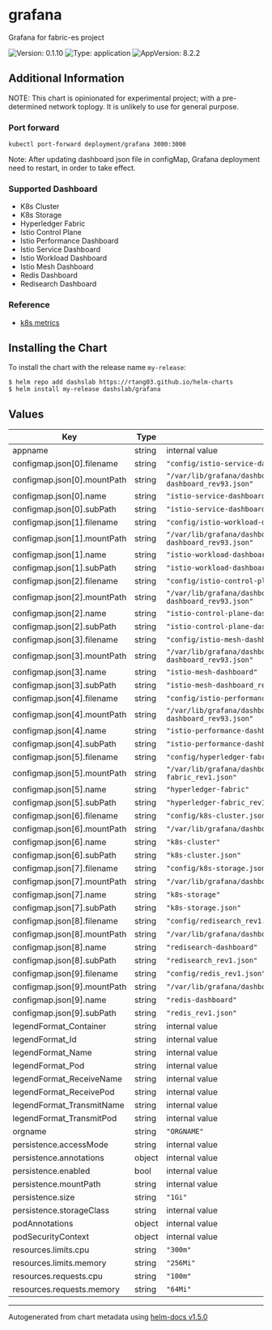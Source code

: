 # grafana

Grafana for fabric-es project

![Version: 0.1.10](https://img.shields.io/badge/Version-0.1.10-informational?style=flat-square) ![Type: application](https://img.shields.io/badge/Type-application-informational?style=flat-square) ![AppVersion: 8.2.2](https://img.shields.io/badge/AppVersion-8.2.2-informational?style=flat-square)

## Additional Information

NOTE: This chart is opinionated for experimental project; with a pre-determined network toplogy. It is unlikely to use for general purpose.

### Port forward

```shell
kubectl port-forward deployment/grafana 3000:3000
```

Note: After updating dashboard json file in configMap, Grafana deployment need to restart, in order to take effect.

### Supported Dashboard
- K8s Cluster
- K8s Storage
- Hyperledger Fabric
- Istio Control Plane
- Istio Performance Dashboard
- Istio Service Dashboard
- Istio Workload Dashboard
- Istio Mesh Dashboard
- Redis Dashboard
- Redisearch Dashboard

### Reference
- [k8s metrics](https://blog.freshtracks.io/a-deep-dive-into-kubernetes-metrics-part-3-container-resource-metrics-361c5ee46e66)

## Installing the Chart

To install the chart with the release name `my-release`:

```console
$ helm repo add dashslab https://rtang03.github.io/helm-charts
$ helm install my-release dashslab/grafana
```

## Values

| Key | Type | Default | Description |
|-----|------|---------|-------------|
| appname | string | internal value | Fixture |
| configmap.json[0].filename | string | `"config/istio-service-dashboard_rev93.json"` |  |
| configmap.json[0].mountPath | string | `"/var/lib/grafana/dashboards/istio/istio-service-dashboard_rev93.json"` |  |
| configmap.json[0].name | string | `"istio-service-dashboard"` |  |
| configmap.json[0].subPath | string | `"istio-service-dashboard_rev93.json"` |  |
| configmap.json[1].filename | string | `"config/istio-workload-dashboard_rev93.json"` |  |
| configmap.json[1].mountPath | string | `"/var/lib/grafana/dashboards/istio/istio-workload-dashboard_rev93.json"` |  |
| configmap.json[1].name | string | `"istio-workload-dashboard"` |  |
| configmap.json[1].subPath | string | `"istio-workload-dashboard_rev93.json"` |  |
| configmap.json[2].filename | string | `"config/istio-control-plane-dashboard_rev93.json"` |  |
| configmap.json[2].mountPath | string | `"/var/lib/grafana/dashboards/istio/istio-control-plane-dashboard_rev93.json"` |  |
| configmap.json[2].name | string | `"istio-control-plane-dashboard"` |  |
| configmap.json[2].subPath | string | `"istio-control-plane-dashboard_rev93.json"` |  |
| configmap.json[3].filename | string | `"config/istio-mesh-dashboard_rev93.json"` |  |
| configmap.json[3].mountPath | string | `"/var/lib/grafana/dashboards/istio/istio-mesh-dashboard_rev93.json"` |  |
| configmap.json[3].name | string | `"istio-mesh-dashboard"` |  |
| configmap.json[3].subPath | string | `"istio-mesh-dashboard_rev93.json"` |  |
| configmap.json[4].filename | string | `"config/istio-performance-dashboard_rev93.json"` |  |
| configmap.json[4].mountPath | string | `"/var/lib/grafana/dashboards/istio/istio-performance-dashboard_rev93.json"` |  |
| configmap.json[4].name | string | `"istio-performance-dashboard"` |  |
| configmap.json[4].subPath | string | `"istio-performance-dashboard_rev93.json"` |  |
| configmap.json[5].filename | string | `"config/hyperledger-fabric_rev1.json"` |  |
| configmap.json[5].mountPath | string | `"/var/lib/grafana/dashboards/hyperledger/hyperledger-fabric_rev1.json"` |  |
| configmap.json[5].name | string | `"hyperledger-fabric"` |  |
| configmap.json[5].subPath | string | `"hyperledger-fabric_rev1.json"` |  |
| configmap.json[6].filename | string | `"config/k8s-cluster.json"` |  |
| configmap.json[6].mountPath | string | `"/var/lib/grafana/dashboards/k8s/k8s-cluster.json"` |  |
| configmap.json[6].name | string | `"k8s-cluster"` |  |
| configmap.json[6].subPath | string | `"k8s-cluster.json"` |  |
| configmap.json[7].filename | string | `"config/k8s-storage.json"` |  |
| configmap.json[7].mountPath | string | `"/var/lib/grafana/dashboards/k8s/k8s-storage.json"` |  |
| configmap.json[7].name | string | `"k8s-storage"` |  |
| configmap.json[7].subPath | string | `"k8s-storage.json"` |  |
| configmap.json[8].filename | string | `"config/redisearch_rev1.json"` |  |
| configmap.json[8].mountPath | string | `"/var/lib/grafana/dashboards/hyperledger/redisearch_rev1.json"` |  |
| configmap.json[8].name | string | `"redisearch-dashboard"` |  |
| configmap.json[8].subPath | string | `"redisearch_rev1.json"` |  |
| configmap.json[9].filename | string | `"config/redis_rev1.json"` |  |
| configmap.json[9].mountPath | string | `"/var/lib/grafana/dashboards/hyperledger/redis_rev1.json"` |  |
| configmap.json[9].name | string | `"redis-dashboard"` |  |
| configmap.json[9].subPath | string | `"redis_rev1.json"` |  |
| legendFormat_Container | string | internal value | Fixture |
| legendFormat_Id | string | internal value | Fixture |
| legendFormat_Name | string | internal value | Fixture |
| legendFormat_Pod | string | internal value | Fixture |
| legendFormat_ReceiveName | string | internal value | Fixture |
| legendFormat_ReceivePod | string | internal value | Fixture |
| legendFormat_TransmitName | string | internal value | Fixture |
| legendFormat_TransmitPod | string | internal value | Fixture |
| orgname | string | `"ORGNAME"` |  |
| persistence.accessMode | string | internal value | Fixture |
| persistence.annotations | object | internal value | Fixture |
| persistence.enabled | bool | internal value | Fixture |
| persistence.mountPath | string | internal value | Fixture |
| persistence.size | string | `"1Gi"` |  |
| persistence.storageClass | string | internal value | Fixture |
| podAnnotations | object | internal value | Fixture |
| podSecurityContext | object | internal value | Fixture |
| resources.limits.cpu | string | `"300m"` |  |
| resources.limits.memory | string | `"256Mi"` |  |
| resources.requests.cpu | string | `"100m"` |  |
| resources.requests.memory | string | `"64Mi"` |  |

----------------------------------------------
Autogenerated from chart metadata using [helm-docs v1.5.0](https://github.com/norwoodj/helm-docs/releases/v1.5.0)
